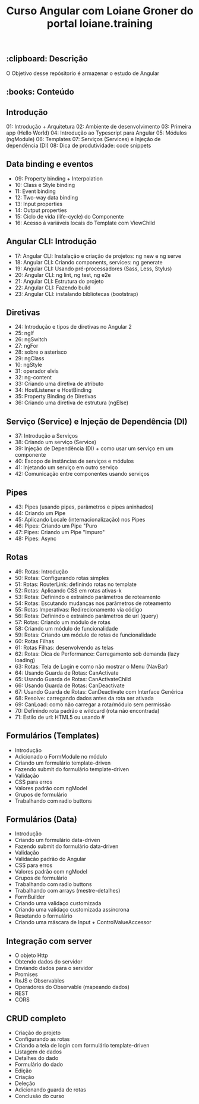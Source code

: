 <h1 align="center">Curso Angular com Loiane Groner do portal loiane.training</h1><br>

<h2>:clipboard: Descrição</h2>
<p>O Objetivo desse repósitorio é armazenar o estudo de Angular</p>

<h2>:books: Conteúdo</h2>

## Introdução
01: Introdução + Arquitetura
02: Ambiente de desenvolvimento
03: Primeira app (Hello World)
04: Introdução ao Typescript para Angular
05: Módulos (ngModule)
06: Templates
07: Serviços (Services) e Injeção de dependência (DI)
08: Dica de produtividade: code snippets

## Data binding e eventos
* 09: Property binding + Interpolation
* 10: Class e Style binding
* 11: Event binding
* 12: Two-way data binding
* 13: Input properties
* 14: Output properties
* 15: Ciclo de vida (life-cycle) do Componente
* 16: Acesso à variáveis locais do Template com ViewChild

## Angular CLI: Introdução
* 17: Angular CLI: Instalação e criação de projetos: ng new e ng serve
* 18: Angular CLI: Criando components, services: ng generate
* 19: Angular CLI: Usando pré-processadores (Sass, Less, Stylus)
* 20: Angular CLI: ng lint, ng test, ng e2e
* 21: Angular CLI: Estrutura do projeto
* 22: Angular CLI: Fazendo build
* 23: Angular CLI: instalando bibliotecas (bootstrap)

## Diretivas
* 24: Introdução e tipos de diretivas no Angular 2
* 25: ngIf
* 26: ngSwitch
* 27: ngFor
* 28: sobre o asterisco
* 29: ngClass
* 10: ngStyle
* 31: operador elvis
* 32: ng-content
* 33: Criando uma diretiva de atributo
* 34: HostListener e HostBinding
* 35: Property Binding de Diretivas
* 36: Criando uma diretiva de estrutura (ngElse)

## Serviço (Service) e Injeção de Dependência (DI)
* 37: Introdução a Serviços
* 38: Criando um serviço (Service)
* 39: Injeção de Dependência (DI) + como usar um serviço em um componente
* 40: Escopo de instâncias de serviços e módulos
* 41: Injetando um serviço em outro serviço
* 42: Comunicação entre componentes usando serviços

## Pipes
* 43: Pipes (usando pipes, parâmetros e pipes aninhados)
* 44: Criando um Pipe
* 45: Aplicando Locale (internacionalização) nos Pipes
* 46: Pipes: Criando um Pipe "Puro
* 47: Pipes: Criando um Pipe "Impuro"
* 48: Pipes: Async

## Rotas
* 49: Rotas: Introdução
* 50: Rotas: Configurando rotas simples
* 51: Rotas: RouterLink: definindo rotas no template
* 52: Rotas: Aplicando CSS em rotas ativas-k
* 53: Rotas: Definindo e extraindo parâmetros de roteamento
* 54: Rotas: Escutando mudanças nos parâmetros de roteamento
* 55: Rotas Imperativas: Redirecionamento via código
* 56: Rotas: Definindo e extraindo parâmetros de url (query)
* 57: Rotas: Criando um módulo de rotas
* 58: Criando um módulo de funcionalidade
* 59: Rotas: Criando um módulo de rotas de funcionalidade
* 60: Rotas Filhas
* 61: Rotas Filhas: desenvolvendo as telas
* 62: Rotas: Dica de Performance: Carregamento sob demanda (lazy loading)
* 63: Rotas: Tela de Login e como não mostrar o Menu (NavBar)
* 64: Usando Guarda de Rotas: CanActivate
* 65: Usando Guarda de Rotas: CanActivateChild
* 66: Usando Guarda de Rotas: CanDeactivate
* 67: Usando Guarda de Rotas: CanDeactivate com Interface Genérica
* 68: Resolve: carregando dados antes da rota ser ativada
* 69: CanLoad: como não carregar a rota/módulo sem permissão
* 70: Definindo rota padrão e wildcard (rota não encontrada)
* 71: Estilo de url: HTML5 ou usando #

## Formulários (Templates)
* Introdução
* Adicionado o FormModule no módulo
* Criando um formulário template-driven
* Fazendo submit do formulário template-driven
* Validação
* CSS para erros
* Valores padrão com ngModel
* Grupos de formulário
* Trabalhando com radio buttons

## Formulários (Data)
* Introdução
* Criando um formulário data-driven
* Fazendo submit do formulário data-driven
* Validação
* Validacão padrão do Angular
* CSS para erros
* Valores padrão com ngModel
* Grupos de formulário
* Trabalhando com radio buttons
* Trabalhando com arrays (mestre-detalhes)
* FormBuilder
* Criando uma validaço customizada
* Criando uma validaço customizada assíncrona
* Resetando o formulário
* Criando uma máscara de Input + ControlValueAccessor

## Integração com server
* O objeto Http
* Obtendo dados do servidor
* Enviando dados para o servidor
* Promises
* RxJS e Observables
* Operadores do Observable (mapeando dados)
* REST
* CORS

## CRUD completo
* Criação do projeto
* Configurando as rotas
* Criando a tela de login com formulário template-driven
* Listagem de dados
* Detalhes do dado
* Formulário do dado
* Edição
* Criação
* Deleção
* Adicionando guarda de rotas
* Conclusão do curso
